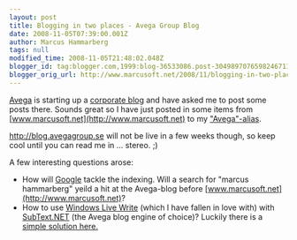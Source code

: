 ```yaml
---
layout: post
title: Blogging in two places - Avega Group Blog
date: 2008-11-05T07:39:00.001Z
author: Marcus Hammarberg
tags: null
modified_time: 2008-11-05T21:48:02.048Z
blogger_id: tag:blogger.com,1999:blog-36533086.post-3049897076598246711
blogger_orig_url: http://www.marcusoft.net/2008/11/blogging-in-two-places-avega-group-blog.html
---
```



<a href="http://www.avega.se" target="_blank">Avega</a> is starting up a
<a href="http://blog.avegagroup.se" target="_blank">corporate blog</a>
and have asked me to post some posts there. Sounds great so I have just
posted in some items from [www.marcusoft.net](http://www.marcusoft.net)
to my <a href="blogg.avega.se/marcushammarberg"
target="_blank">"Avega"-alias</a>.

<http://blog.avegagroup.se> will not be live in a few weeks though, so
keep cool until you can read me in ... stereo. ;)

A few interesting questions arose:

- How will <a href="http://www.google.com" target="_blank">Google</a>
    tackle the indexing. Will a search for "marcus hammarberg" yeild a
    hit at the Avega-blog before
    [www.marcusoft.net](http://www.marcusoft.net)?
- How to use
    <a href="http://get.live.com/writer/overview" target="_blank">Windows
    Live Write</a> (which I have fallen in love with) with
    <a href="http://subtextproject.com/" target="_blank">SubText.NET</a>
    (the Avega blog engine of choice)?
    Luckily there is a <a
    href="http://blogs.meetandplay.com/WPierce/archive/2006/08/18/SubText_and_Windows_Live_Writer.aspx"
    target="_blank">simple solution here.</a>
